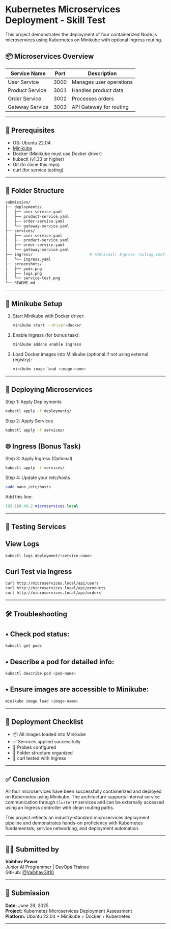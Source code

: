 # Kubernetes Microservices Deployment - Skill Test

This project demonstrates the deployment of four containerized Node.js microservices using Kubernetes on Minikube with optional Ingress routing.

## 📦 Microservices Overview

| Service Name     | Port | Description              |
|------------------|------|--------------------------|
| User Service     | 3000 | Manages user operations  |
| Product Service  | 3001 | Handles product data     |
| Order Service    | 3002 | Processes orders         |
| Gateway Service  | 3003 | API Gateway for routing  |

---

## 🧰 Prerequisites

- OS: Ubuntu 22.04
- [Minikube](https://minikube.sigs.k8s.io/docs/start/)
- Docker (Minikube must use Docker driver)
- kubectl (v1.33 or higher)
- Git (to clone this repo)
- curl (for service testing)

---

## 📁 Folder Structure

```bash
submission/
├── deployments/
│   ├── user-service.yaml
│   ├── product-service.yaml
│   ├── order-service.yaml
│   └── gateway-service.yaml
├── services/
│   ├── user-service.yaml
│   ├── product-service.yaml
│   ├── order-service.yaml
│   └── gateway-service.yaml
├── ingress/                         # (Optional) Ingress routing configuration
│   └── ingress.yaml
├── screenshots/
│   ├── pods.png
│   ├── logs.png
│   └── service-test.png
└── README.md
```
---

## 🧰 Minikube Setup

1. Start Minikube with Docker driver:
   ```bash
   minikube start --driver=docker
2. Enable Ingress (for bonus task):
   ```bash
   minikube addons enable ingress
3. Load Docker images into Minikube (optional if not using external registry):
    ```bash
    minikube image load <image-name>
    
---

## 🚀 Deploying Microservices

Step 1: Apply Deployments

```bash
kubectl apply -f deployments/
```

Step 2: Apply Services

```bash
kubectl apply -f services/
```

## 🌐 Ingress (Bonus Task)

Step 3: Apply Ingress (Optional)

```bash
kubectl apply -f services/
```

Step 4: Update your /etc/hosts

```bash
sudo nano /etc/hosts
```

Add this line:
```lua
192.168.49.2 microservices.local
```
---

## 🧪 Testing Services

## View Logs
```bash
kubectl logs deployment/<service-name>
```

## Curl Test via Ingress

```bash
curl http://microservices.local/api/users
curl http://microservices.local/api/products
curl http://microservices.local/api/orders
```

---

## 🛠 Troubleshooting

## • Check pod status:

```bash
kubectl get pods
```

## • Describe a pod for detailed info:

```bash
kubectl describe pod <pod-name>
```

## • Ensure images are accessible to Minikube:

```bash
minikube image load <image-name>
```

---

## 🚀 Deployment Checklist

- 📦 All images loaded into Minikube
- ✅ Services applied successfully
- 🔧 Probes configured
- 📁 Folder structure organized
- 🧪 curl tested with Ingress

---

## ✅ Conclusion

All four microservices have been successfully containerized and deployed on Kubernetes using Minikube. The architecture supports internal service communication through `ClusterIP` services and can be externally accessed using an Ingress controller with clean routing paths.

This project reflects an industry-standard microservices deployment pipeline and demonstrates hands-on proficiency with Kubernetes fundamentals, service networking, and deployment automation.

---

## 🙋‍♂️ Submitted by

**Vaibhav Pawar**  
Junior AI Programmer | DevOps Trainee  
GitHub: [@VaibhavGit10](https://github.com/VaibhavGit10)

---

## 📅 Submission

**Date:** June 29, 2025  
**Project:** Kubernetes Microservices Deployment Assessment  
**Platform:** Ubuntu 22.04 + Minikube + Docker + Kubernetes

---




















```
